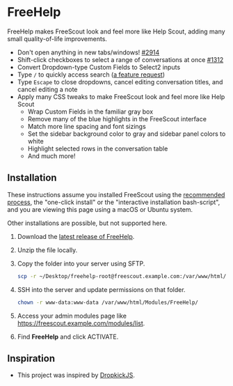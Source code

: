 # FreeHelp

FreeHelp makes FreeScout look and feel more like Help Scout, adding many small quality-of-life improvements.

- Don't open anything in new tabs/windows! [#2914](https://github.com/freescout-helpdesk/freescout/issues/2914)
- Shift-click checkboxes to select a range of conversations at once [#1312](https://github.com/freescout-helpdesk/freescout/issues/1312)
- Convert Dropdown-type Custom Fields to Select2 inputs
- Type `/` to quickly access search ([a feature request](https://feedback.userreport.com/25a3cb5f-e4bd-4470-b6f3-79fcfaa8e90f/#idea/393550))
- Type `Escape` to close dropdowns, cancel editing conversation titles, and cancel editing a note
- Apply many CSS tweaks to make FreeScout look and feel more like Help Scout
  - Wrap Custom Fields in the familiar gray box
  - Remove many of the blue highlights in the FreeScout interface
  - Match more line spacing and font sizings
  - Set the sidebar background color to gray and sidebar panel colors to white
  - Highlight selected rows in the conversation table
  - And much more!

## Installation

These instructions assume you installed FreeScout using the [recommended process](https://github.com/freescout-helpdesk/freescout/wiki/Installation-Guide), the "one-click install" or the "interactive installation bash-script", and you are viewing this page using a macOS or Ubuntu system.

Other installations are possible, but not supported here.

1. Download the [latest release of FreeHelp](https://github.com/zackkatz/FreeHelp/releases).

2. Unzip the file locally.

3. Copy the folder into your server using SFTP.

   ```sh
   scp -r ~/Desktop/freehelp-root@freescout.example.com:/var/www/html/Modules/FreeHelp/
   ```

4. SSH into the server and update permissions on that folder.

   ```sh
   chown -r www-data:www-data /var/www/html/Modules/FreeHelp/
   ```

5. Access your admin modules page like https://freescout.example.com/modules/list.

6. Find **FreeHelp** and click ACTIVATE.

## Inspiration

* This project was inspired by [DropkickJS](https://github.com/fulldecent/freescout-dropkick-js).
